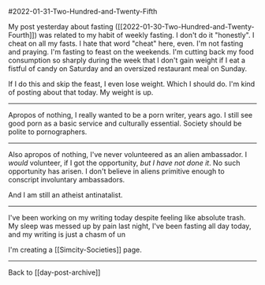#2022-01-31-Two-Hundred-and-Twenty-Fifth

My post yesterday about fasting ([[2022-01-30-Two-Hundred-and-Twenty-Fourth]]) was related to my habit of weekly fasting.  I don't do it "honestly".  I cheat on all my fasts.  I hate that word "cheat" here, even.  I'm not fasting and praying.  I'm fasting to feast on the weekends.  I'm cutting back my food consumption so sharply during the week that I don't gain weight if I eat a fistful of candy on Saturday and an oversized restaurant meal on Sunday.

If I do this and skip the feast, I even lose weight.  Which I should do.  I'm kind of posting about that today.  My weight is up.

---
Apropos of nothing, I really wanted to be a porn writer, years ago.  I still see good porn as a basic service and culturally essential.  Society should be polite to pornographers.

---
Also apropos of nothing, I've never volunteered as an alien ambassador.  I *would* volunteer, if I got the opportunity, *but I have not done it*.  No such opportunity has arisen.  I don't believe in aliens primitive enough to conscript involuntary ambassadors.

And I am still an atheist antinatalist.

---
I've been working on my writing today despite feeling like absolute trash.  My sleep was messed up by pain last night, I've been fasting all day today, and my writing is just a chasm of un

I'm creating a [[Simcity-Societies]] page.

---
Back to [[day-post-archive]]